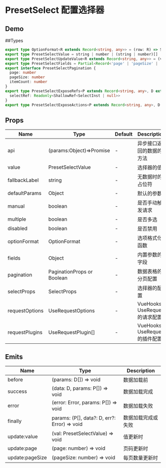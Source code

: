 # PresetSelect 配置选择器

## Demo

<demo vue="./demos/preset-select.vue" title="PresetSelect" />

##Types

```ts
export type OptionFormat<R extends Record<string, any>> = (row: R) => SelectOption | SelectGroupOption
export type PresetSelectValue = string | number | (string | number)[] | null
export type PresetSelectUpdateValue<R extends Record<string, any>> = (val: string | number | (string | number)[] | null, option: SelectOption | SelectOption[] | null, raw: R | R[] | null) => void
export type PresetSelectFields = Partial<Record<'page' | 'pageSize' | 'search' | 'list' | 'count' | 'rowKey' | 'label' | 'value' | 'children', string>>
export interface PresetSelectPagination {
  page: number
  pageSize: number
  itemCount: number
}
export type PresetSelectExposeRefs<P extends Record<string, any>, D extends Record<string, any>, R extends Record<string, any>> = DataTablePlusExposeRefsBase<P, D, R> & {
  selectRef: Readonly<ShallowRef<SelectInst | null>>
}
export type PresetSelectExposeActions<P extends Record<string, any>, D extends Record<string, any>> = DataTablePlusExposeActions<P, D>
```

## Props

| Name           | Type                       | Default | Description                    |
| -------------- | -------------------------- | ------- | ------------------------------ |
| api            | (params:Object)=>Promise   | -       | 异步接口返回的数据的方法       |
| value          | PresetSelectValue          | -       | 选择器的值                     |
| fallbackLabel  | string                     | -       | 无数据时的占位符               |
| defaultParams  | Object                     | -       | 默认的参数                     |
| manual         | boolean                    | -       | 是否手动触发请求               |
| multiple       | boolean                    | -       | 是否多选                       |
| disabled       | boolean                    | -       | 是否禁用                       |
| optionFormat   | OptionFormat               | -       | 选项格式化函数                 |
| fields         | Object                     | -       | 内置参数的字段                 |
| pagination     | PaginationProps or Boolean | -       | 数据表格的分页配置             |
| selectProps    | SelectProps                | -       | 选择器的配置                   |
| requestOptions | UseRequestOptions          | -       | VueHooks UseRequest 的请求配置 |
| requestPlugins | UseRequestPlugin[]         | -       | VueHooks UseRequest 的插件配置 |

## Emits

| Name            | Type                                         | Description        |
| --------------- | -------------------------------------------- | ------------------ |
| before          | (params: D[]) => void                        | 数据加载前         |
| success         | (data: D, params: P[]) => void               | 数据加载完成       |
| error           | (error: Error, params: P[]) => void          | 数据加载失败       |
| finally         | params: (P[], data?: D, err?: Error) => void | 数据加载完成或失败 |
| update:value    | (val: PresetSelectValue) => void             | 值更新时           |
| update:page     | (page: number) => void                       | 页码更新时         |
| update:pageSize | (pageSize: number) => void                   | 每页数量更新时     |
